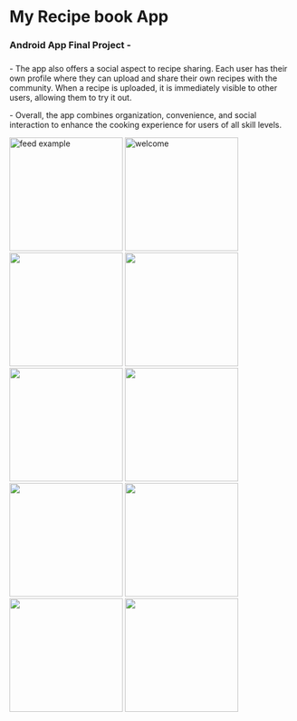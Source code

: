 # My Recipe book App
### Android App Final Project - 

<p>
<h3 "My Recipe Book" is a user-friendly app that allows users to save their favorite recipes in one place. Users can easily add recipes, categorize them by meal type and food preferences.> </h3>
- The app also offers a social aspect to recipe sharing. Each user has their own profile where they can upload and share their own recipes with the community. When a recipe is uploaded, it is immediately visible to other users, allowing them to try it out. 
</p>
<p>
- Overall, the app combines organization, convenience, and social interaction to enhance the cooking experience for users of all skill levels.
</p>

<p>
<img src="https://user-images.githubusercontent.com/72359805/229114392-cf10f0ee-c5bf-44ac-b5ca-5b29931f1cef.mp4" alt="feed example" width="200">

<img src="https://user-images.githubusercontent.com/72359805/229116270-359d64aa-28fb-41f9-930d-9989be7ae93b.PNG" alt="welcome" width="200">
  
<img src="https://user-images.githubusercontent.com/72359805/229117341-a4fcd92f-33dd-46ab-a8dc-36174f26f0a6.PNG" width="200">

<img src="https://user-images.githubusercontent.com/72359805/229117350-7366f7e5-10b4-41ce-b5b1-860ab516114d.PNG" width="200">

<img src="https://user-images.githubusercontent.com/72359805/229117416-9030f0ca-22ec-4d4c-a7f6-bdd2ebb8b295.PNG" width="200">

<img src="https://user-images.githubusercontent.com/72359805/229117460-f125d3a7-3988-4a3c-9254-79925b48af43.PNG" width="200">

<img src="https://user-images.githubusercontent.com/72359805/229117428-945dfdb5-8764-4305-8e6b-95793c020716.PNG" width="200">

<img src="https://user-images.githubusercontent.com/72359805/229117481-5c5f5c06-43dc-456b-aee1-8998e4084b51.PNG" width="200">

<img src="https://user-images.githubusercontent.com/72359805/229117491-56a36859-1787-44c7-b742-db693b317dd3.PNG" width="200">

<img src="https://user-images.githubusercontent.com/72359805/229117507-ab13ca7a-71a3-44cd-a544-cf612366d53a.PNG" width="200">
  
</p>




